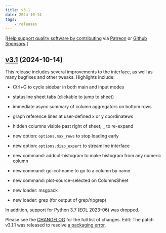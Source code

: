 ```yaml
---
title: v3.1
date: 2024-10-14
tags:
    - releases
---
```


[[Help support quality software by contributing](https://github.com/saulpw/visidata/blob/develop/CONTRIBUTING.md) via [Patreon](https://patreon.com/saulpw) or [Github Sponsors](https://github.com/sponsors/saulpw).]

## [v3.1](https://github.com/saulpw/visidata/releases/tag/v3.1) (2024-10-14)

This release includes several improvements to the interface, as well as many bugfixes and other tweaks.  Highlights include:

- Ctrl+G to cycle sidebar in both main and input modes
- statusline sheet tabs (clickable to jump to sheet)
- immediate async summary of column aggregators on bottom rows
- graph reference lines at user-defined x or y coordinatews
- hidden columns visible past right of sheet; `_` to re-expand

- new option: `options.max_rows` to stop loading early
- new option: `options.disp_expert` to streamline interface

- new command: addcol-histogram to make histogram from any numeric column
- new command: go-col-name to go to a column by name
- new command: plot-source-selected on ColumnsSheet

- new loader: msgpack
- new loader: grep (for output of grep/ripgrep)

In addition, support for Python 3.7 (EOL 2023-06) was dropped.

Please see the [CHANGELOG](https://github.com/saulpw/visidata/blob/v3.1/CHANGELOG.md) for the full list of changes.
Edit: The patch v3.1.1 was released to resolve [a packaging error](https://github.com/saulpw/visidata/issues/2562).
